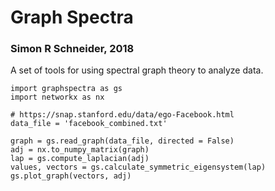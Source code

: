 # Graph Spectra

### Simon R Schneider, 2018

A set of tools for using spectral graph theory to analyze data.

```
import graphspectra as gs
import networkx as nx

# https://snap.stanford.edu/data/ego-Facebook.html
data_file = 'facebook_combined.txt'

graph = gs.read_graph(data_file, directed = False)
adj = nx.to_numpy_matrix(graph)
lap = gs.compute_laplacian(adj)
values, vectors = gs.calculate_symmetric_eigensystem(lap)
gs.plot_graph(vectors, adj)
```
